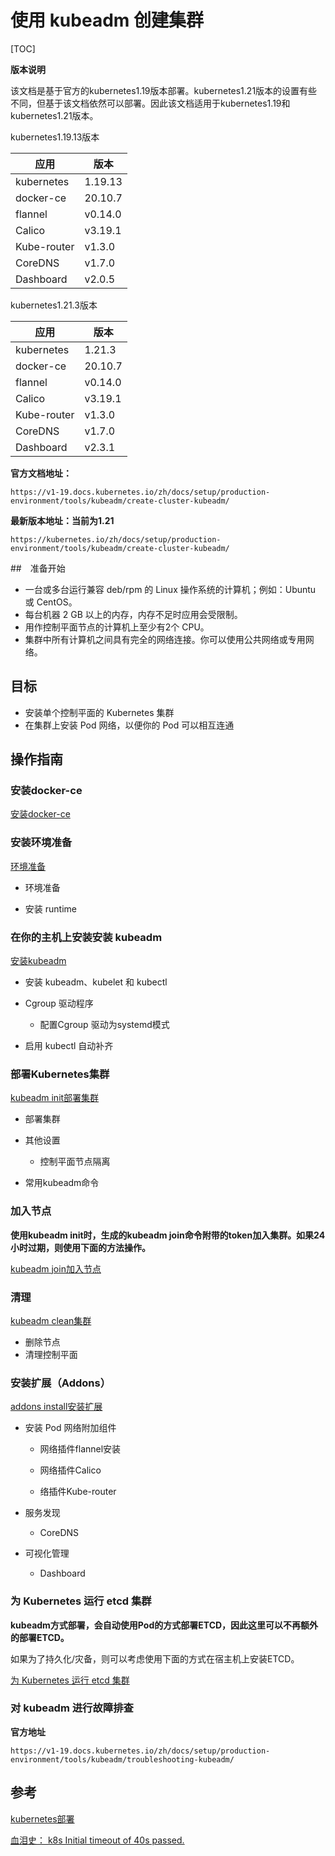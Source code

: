 # 使用 kubeadm 创建集群

[TOC]

**版本说明**

该文档是基于官方的kubernetes1.19版本部署。kubernetes1.21版本的设置有些不同，但基于该文档依然可以部署。因此该文档适用于kubernetes1.19和kubernetes1.21版本。



kubernetes1.19.13版本

| 应用        | 版本    |
| ----------- | ------- |
| kubernetes  | 1.19.13 |
| docker-ce   | 20.10.7 |
| flannel     | v0.14.0 |
| Calico      | v3.19.1 |
| Kube-router | v1.3.0  |
| CoreDNS     | v1.7.0  |
| Dashboard   | v2.0.5  |



kubernetes1.21.3版本

| 应用        | 版本    |
| ----------- | ------- |
| kubernetes  | 1.21.3  |
| docker-ce   | 20.10.7 |
| flannel     | v0.14.0 |
| Calico      | v3.19.1 |
| Kube-router | v1.3.0  |
| CoreDNS     | v1.7.0  |
| Dashboard   | v2.3.1  |



**官方文档地址：**

```shell
https://v1-19.docs.kubernetes.io/zh/docs/setup/production-environment/tools/kubeadm/create-cluster-kubeadm/
```

**最新版本地址：当前为1.21**

```shell
https://kubernetes.io/zh/docs/setup/production-environment/tools/kubeadm/create-cluster-kubeadm/
```



##　准备开始

- 一台或多台运行兼容 deb/rpm 的 Linux 操作系统的计算机；例如：Ubuntu 或 CentOS。
- 每台机器 2 GB 以上的内存，内存不足时应用会受限制。
- 用作控制平面节点的计算机上至少有2个 CPU。
- 集群中所有计算机之间具有完全的网络连接。你可以使用公共网络或专用网络。



## 目标

- 安装单个控制平面的 Kubernetes 集群
- 在集群上安装 Pod 网络，以便你的 Pod 可以相互连通



## 操作指南

### 安装docker-ce

[安装docker-ce](docker-install.md)



### 安装环境准备

[环境准备](kubeadm-prepare.md)

- 环境准备

- 安装 runtime



### 在你的主机上安装安装 kubeadm

[安装kubeadm](kubeadm-install.md)

- 安装 kubeadm、kubelet 和 kubectl

- Cgroup 驱动程序
  - 配置Cgroup 驱动为systemd模式

- 启用 kubectl 自动补齐



### 部署Kubernetes集群

[kubeadm init部署集群](kubeadm-init.md)

- 部署集群

- 其他设置
  - 控制平面节点隔离

- 常用kubeadm命令



### 加入节点

**使用kubeadm init时，生成的kubeadm join命令附带的token加入集群。如果24小时过期，则使用下面的方法操作。**

[kubeadm join加入节点](kubeadm-join.md)



### 清理

[kubeadm clean集群](kubeadm-clean.md)

- 删除节点
- 清理控制平面



### 安装扩展（Addons）

[addons install安装扩展](addons-install.md)

- 安装 Pod 网络附加组件

  - 网络插件flannel安装

  - 网络插件Calico

  - 络插件Kube-router

- 服务发现
  - CoreDNS

- 可视化管理
  - Dashboard



### 为 Kubernetes 运行 etcd 集群

**kubeadm方式部署，会自动使用Pod的方式部署ETCD，因此这里可以不再额外的部署ETCD。**

如果为了持久化/灾备，则可以考虑使用下面的方式在宿主机上安装ETCD。

[为 Kubernetes 运行 etcd 集群](etcd-install.md)



### 对 kubeadm 进行故障排查

**官方地址**

```shell
https://v1-19.docs.kubernetes.io/zh/docs/setup/production-environment/tools/kubeadm/troubleshooting-kubeadm/
```



## 参考

[kubernetes部署](https://www.cnblogs.com/jayce9102/p/10592913.html)

[血泪史： k8s Initial timeout of 40s passed.](https://blog.csdn.net/weixin_40161254/article/details/112232302)

